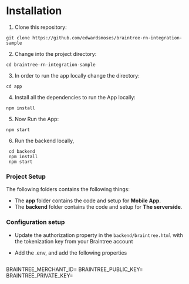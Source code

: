 # Installation

1. Clone this repository:
  
  ```
  git clone https://github.com/edwardsmoses/braintree-rn-integration-sample
  ```
  
2. Change into the project directory:
  
  ```
  cd braintree-rn-integration-sample
  ```
  
3. In order to run the app locally change the directory:
  
  ```
  cd app
  ```
  
4. Install all the dependencies to run the App locally:
  
  ```
  npm install
  ```
  
5. Now Run the App:
  
  ```
  npm start
  ```

6. Run the backend locally,
  
  ```
   cd backend
   npm install 
   npm start
   ```

### Project Setup

The following folders contains the following things:

- The **app** folder contains the code and setup for **Mobile App**.
- The **backend** folder contains the code and setup for **The serverside**.

### Configuration setup

- Update the authorization property in the `backend/braintree.html` with the tokenization key from your Braintree account

- Add the .env, and add the following properties
  
  ```

BRAINTREE_MERCHANT_ID=
BRAINTREE_PUBLIC_KEY=
BRAINTREE_PRIVATE_KEY=
  ```

